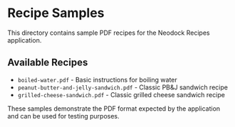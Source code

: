 # Recipe Samples

This directory contains sample PDF recipes for the Neodock Recipes application.

## Available Recipes

- `boiled-water.pdf` - Basic instructions for boiling water
- `peanut-butter-and-jelly-sandwich.pdf` - Classic PB&J sandwich recipe
- `grilled-cheese-sandwich.pdf` - Classic grilled cheese sandwich recipe

These samples demonstrate the PDF format expected by the application and can be used for testing purposes.
